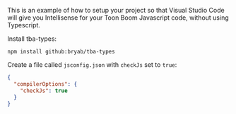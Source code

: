 This is an example of how to setup your project so that Visual Studio Code will give you Intellisense for your Toon Boom Javascript code, without using Typescript.

Install tba-types:

`npm install github:bryab/tba-types`

Create a file called `jsconfig.json` with `checkJs` set to `true`:

```json
{
  "compilerOptions": {
    "checkJs": true
  }
}
```
